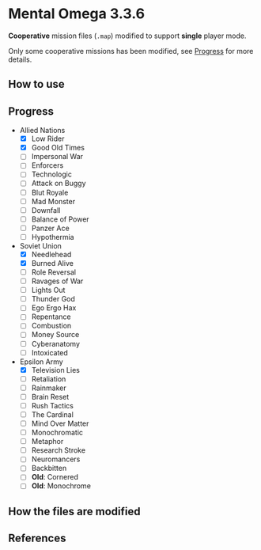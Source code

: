 # Mental Omega 3.3.6 

**Cooperative** mission files (`.map`) modified to support **single** player mode.

Only some cooperative missions has been modified, see [Progress](#progress) for more details.

## How to use

<!-- TODO How to use -->

## Progress
<!-- TODO finish all missions -->
- Allied Nations
    - [x] Low Rider  
    - [x] Good Old Times  
    - [ ] Impersonal War  
    - [ ] Enforcers  
    - [ ] Technologic
    - [ ] Attack on Buggy 
    - [ ] Blut Royale  
    - [ ] Mad Monster  
    - [ ] Downfall  
    - [ ] Balance of Power  
    - [ ] Panzer Ace  
    - [ ] Hypothermia
- Soviet Union
    - [x] Needlehead  
    - [x] Burned Alive  
    - [ ] Role Reversal  
    - [ ] Ravages of War  
    - [ ] Lights Out  
    - [ ] Thunder God
    - [ ] Ego Ergo Hax  
    - [ ] Repentance  
    - [ ] Combustion  
    - [ ] Money Source  
    - [ ] Cyberanatomy  
    - [ ] Intoxicated
-  Epsilon Army
    - [x] Television Lies  
    - [ ] Retaliation  
    - [ ] Rainmaker  
    - [ ] Brain Reset  
    - [ ] Rush Tactics  
    - [ ] The Cardinal
    - [ ] Mind Over Matter  
    - [ ] Monochromatic  
    - [ ] Metaphor  
    - [ ] Research Stroke  
    - [ ] Neuromancers  
    - [ ] Backbitten
    - [ ] **Old**: Cornered  
    - [ ] **Old**: Monochrome

## How the files are modified
<!-- TODO How the files are modified -->

## References